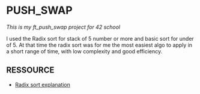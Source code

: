 # PUSH_SWAP

_This is my ft_push_swap project for 42 school_

I used the Radix sort for stack of 5 number or more and basic sort for under of 5.
At that time the radix sort was for me the most easiest algo to apply in a short range of time, with low complexity and good efficiency.

## RESSOURCE

* [Radix sort explanation](https://medium.com/nerd-for-tech/putting-the-rad-in-radix-sort-d7c3be4fdbdf)
